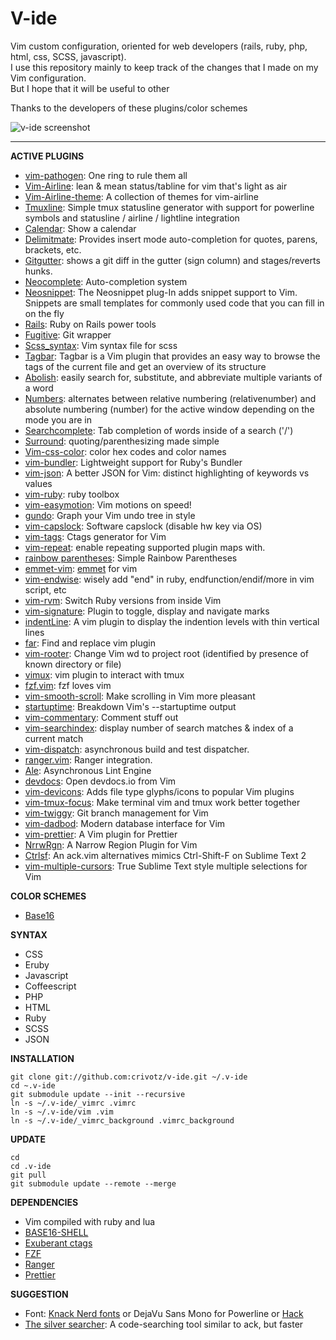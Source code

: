 # V-ide

Vim custom configuration, oriented for web developers (rails, ruby, php, html, css, SCSS, javascript).  
I use this repository mainly to keep track of the changes that I made on my Vim configuration.  
But I hope that it will be useful to other

Thanks to the developers of these plugins/color schemes

![v-ide screenshot](https://raw.githubusercontent.com/crivotz/v-ide/master/v-ide_screenshot.png)

---

**ACTIVE PLUGINS**

* [vim-pathogen](https://github.com/tpope/vim-pathogen): One ring to rule them all
* [Vim-Airline](https://github.com/bling/vim-airline): lean & mean status/tabline for vim that's light as air
* [Vim-Airline-theme](https://github.com/vim-airline/vim-airline-themes): A collection of themes for vim-airline
* [Tmuxline](https://github.com/edkolev/tmuxline.vim): Simple tmux statusline generator with support for powerline symbols and statusline / airline / lightline integration
* [Calendar](http://www.vim.org/scripts/script.php?script_id=52): Show a calendar
* [Delimitmate](https://github.com/Raimondi/delimitMate): Provides insert mode auto-completion for quotes, parens, brackets, etc.
* [Gitgutter](https://github.com/airblade/vim-gitgutter): shows a git diff in the gutter (sign column) and stages/reverts hunks.
* [Neocomplete](https://github.com/Shougo/neocomplete.vim): Auto-completion system
* [Neosnippet](https://github.com/Shougo/neosnippet.vim): The Neosnippet plug-In adds snippet support to Vim. Snippets are small templates for commonly used code that you can fill in on the fly
* [Rails](https://github.com/tpope/vim-rails): Ruby on Rails power tools
* [Fugitive](https://github.com/tpope/vim-fugitive): Git wrapper
* [Scss_syntax](https://github.com/cakebaker/scss-syntax.vim): Vim syntax file for scss
* [Tagbar](http://majutsushi.github.io/tagbar/): Tagbar is a Vim plugin that provides an easy way to browse the tags of the current file and get an overview of its structure
* [Abolish](https://github.com/tpope/vim-abolish): easily search for, substitute, and abbreviate multiple variants of a word
* [Numbers](https://github.com/myusuf3/numbers.vim): alternates between relative numbering (relativenumber) and absolute numbering (number) for the active window depending on the mode you are in
* [Searchcomplete](http://www.vim.org/scripts/script.php?script_id=474): Tab completion of words inside of a search ('/')
* [Surround](https://github.com/tpope/vim-surround): quoting/parenthesizing made simple
* [Vim-css-color](https://github.com/ap/vim-css-color.git): color hex codes and color names
* [vim-bundler](https://github.com/tpope/vim-bundler): Lightweight support for Ruby's Bundler
* [vim-json](https://github.com/elzr/vim-json.git): A better JSON for Vim: distinct highlighting of keywords vs values
* [vim-ruby](https://github.com/vim-ruby/vim-ruby.git): ruby toolbox
* [vim-easymotion](https://github.com/Lokaltog/vim-easymotion): Vim motions on speed!
* [gundo](https://github.com/sjl/gundo.vim/): Graph your Vim undo tree in style
* [vim-capslock](https://github.com/tpope/vim-capslock.git): Software capslock (disable hw key via OS)
* [vim-tags](https://github.com/szw/vim-tags.git): Ctags generator for Vim
* [vim-repeat](https://github.com/tpope/vim-repeat.git): enable repeating supported plugin maps with.
* [rainbow parentheses](https://github.com/junegunn/rainbow_parentheses.vim): Simple Rainbow Parentheses
* [emmet-vim](https://github.com/mattn/emmet-vim.git): [emmet](http://emmet.io) for vim
* [vim-endwise](https://github.com/tpope/vim-endwise.git): wisely add "end" in ruby, endfunction/endif/more in vim script, etc
* [vim-rvm](https://github.com/tpope/vim-rvm): Switch Ruby versions from inside Vim
* [vim-signature](https://github.com/kshenoy/vim-signature.git): Plugin to toggle, display and navigate marks
* [indentLine](https://github.com/yggdroot/indentline): A vim plugin to display the indention levels with thin vertical lines
* [far](https://github.com/brooth/far.vim): Find and replace vim plugin
* [vim-rooter](https://github.com/airblade/vim-rooter): Change Vim wd to project root (identified by presence of known directory or file)
* [vimux](https://github.com/benmills/vimux): vim plugin to interact with tmux
* [fzf.vim](https://github.com/junegunn/fzf.vim): fzf loves vim
* [vim-smooth-scroll](https://github.com/terryma/vim-smooth-scroll): Make scrolling in Vim more pleasant
* [startuptime](https://github.com/tweekmonster/startuptime.vim): Breakdown Vim's --startuptime output
* [vim-commentary](https://github.com/tpope/vim-commentary): Comment stuff out
* [vim-searchindex](https://github.com/google/vim-searchindex): display number of search matches & index of a current match
* [vim-dispatch](https://github.com/tpope/vim-dispatch.git): asynchronous build and test dispatcher.
* [ranger.vim](https://github.com/francoiscabrol/ranger.vim): Ranger integration.
* [Ale](https://github.com/w0rp/ale): Asynchronous Lint Engine
* [devdocs](https://github.com/rhysd/devdocs.vim): Open devdocs.io from Vim
* [vim-devicons](https://github.com/ryanoasis/vim-devicons.git): Adds file type glyphs/icons to popular Vim plugins
* [vim-tmux-focus](https://github.com/tmux-plugins/vim-tmux-focus-events.git): Make terminal vim and tmux work better together
* [vim-twiggy](https://github.com/sodapopcan/vim-twiggy.git): Git branch management for Vim
* [vim-dadbod](https://github.com/tpope/vim-dadbod): Modern database interface for Vim
* [vim-prettier](https://github.com/prettier/vim-prettier): A Vim plugin for Prettier
* [NrrwRgn](https://github.com/chrisbra/NrrwRgn): A Narrow Region Plugin for Vim
* [Ctrlsf](https://github.com/dyng/ctrlsf.vim): An ack.vim alternatives mimics Ctrl-Shift-F on Sublime Text 2  
* [vim-multiple-cursors](https://github.com/terryma/vim-multiple-cursors): True Sublime Text style multiple selections for Vim  

**COLOR SCHEMES**

* [Base16](https://github.com/chriskempson/base16-vim)

**SYNTAX**

* CSS
* Eruby
* Javascript
* Coffeescript
* PHP
* HTML
* Ruby
* SCSS
* JSON

**INSTALLATION**

```console
git clone git://github.com:crivotz/v-ide.git ~/.v-ide
cd ~.v-ide
git submodule update --init --recursive
ln -s ~/.v-ide/_vimrc .vimrc
ln -s ~/.v-ide/vim .vim
ln -s ~/.v-ide/_vimrc_background .vimrc_background
```

**UPDATE**

```console
cd
cd .v-ide
git pull
git submodule update --remote --merge
```

**DEPENDENCIES**

* Vim compiled with ruby and lua
* [BASE16-SHELL](https://github.com/chriskempson/base16-shell)
* [Exuberant ctags](http://ctags.sourceforge.net)
* [FZF](https://github.com/junegunn/fzf)
* [Ranger](http://ranger.nongnu.org)
* [Prettier](https://prettier.io)

**SUGGESTION**

* Font: [Knack Nerd fonts](https://github.com/ryanoasis/nerd-fonts) or DejaVu Sans Mono for Powerline or [Hack](http://sourcefoundry.org/hack)
* [The silver searcher](https://github.com/ggreer/the_silver_searcher.git): A code-searching tool similar to ack, but faster
